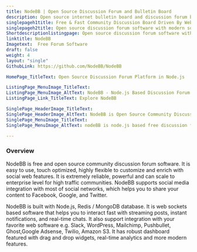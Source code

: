 ```yaml
---
title: NodeBB | Open Source Discussion Forum and Bulletin Board
description: Open source internet bulletin board and discussion forum building software featured with streaming posts, instant notifications, and real-time chat.
singlepageh1title: Free & Fast Community Discussion Board Driven By Web Sockets
singlepageh2title: Open source discussion forum software with modern social web features for building communities. Promote product brand and create awareness by engaging audience.
Shortdescriptionlistingpage: Open source discussion forum software with modern social web features for building communities.
linktitle: NodeBB
Imagetext:  Free Forum Software
draft: false
weight: 4
layout: "single"
GithubLink: https://github.com/NodeBB/NodeBB

HomePage_TitleText: Open Source Discussion Forum Platform in Node.js

ListingPage_MenuImage_TitleText: 
ListingPage_MenuImage_AltText: NodeBB - Node.js Based Discussion Forum with Streaming Posts
ListingPage_Link_TitleText: Explore NodeBB

SinglePage_HeaderImage_TitleText: 
SinglePage_HeaderImage_AltText: NodeBB is Open Source Community Discussion Board Software
SinglePage_MenuImage_TitleText: 
SinglePage_MenuImage_AltText: nodeBB is node.js based free discussion forum software

---
```


### Overview

NodeBB is free and open source community discussion forum software. It is easy to use, touch optimized, highly flexible to customize and enrich with social web features. It is extremely reliable, powerful and can scale to enterprise level for high traffic communities. NodeBB supports social media integration with most of social networks, which helps you to share your content to Facebook, Google, and Twitter.

NodeBB is built with Node.js, Redis / MongoDB database. It is web sockets based software that helps you to interact fast with streaming posts, instant notifications, and real-time chats. It also support integration with your favorite web software e.g. Slack, WordPress, Mailchimp, Pushbullet, Ghost,Google Adsense, Twilio, Amazon S3. It has robust dashboard featured with drag and drop widgets, real-time analytics and more modern features.

